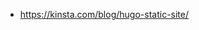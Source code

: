 <!--t HUGO: linki t-->
<!--d - https://kinsta.com/blog/hugo-static-site/ d-->
<!--tag hugo tag-->

- https://kinsta.com/blog/hugo-static-site/